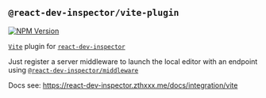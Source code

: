 ## `@react-dev-inspector/vite-plugin`

<a href="https://www.npmjs.com/package/@react-dev-inspector/vite-plugin" target="_blank" rel="noopener noreferrer"><img src="https://badgen.net/npm/v/@react-dev-inspector/vite-plugin" alt="NPM Version" /></a>

[`Vite`](https://vitejs.dev) plugin for [`react-dev-inspector`](https://react-dev-inspector.zthxxx.me)

Just register a server middleware to launch the local editor with an endpoint using [`@react-dev-inspector/middleware`](https://react-dev-inspector.zthxxx.me/docs/integration#inspector-middleware)

Docs see: https://react-dev-inspector.zthxxx.me/docs/integration/vite
